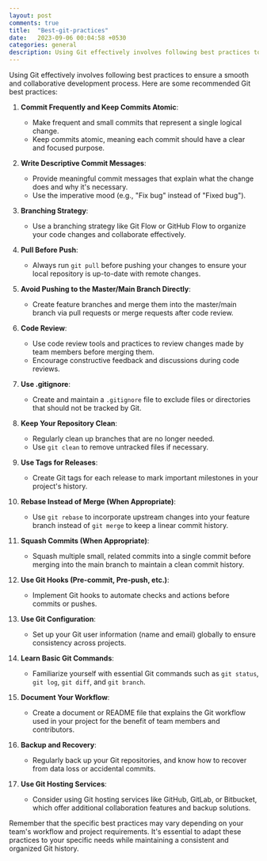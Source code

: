 ```yaml
---
layout: post
comments: true
title:  "Best-git-practices"
date:   2023-09-06 00:04:58 +0530
categories: general
description: Using Git effectively involves following best practices to ensure a smooth and collaborative development process. Here are some recommended Git best practices:
---
```



Using Git effectively involves following best practices to ensure a smooth and collaborative development process. Here are some recommended Git best practices:

1. **Commit Frequently and Keep Commits Atomic**:
   - Make frequent and small commits that represent a single logical change.
   - Keep commits atomic, meaning each commit should have a clear and focused purpose.

2. **Write Descriptive Commit Messages**:
   - Provide meaningful commit messages that explain what the change does and why it's necessary.
   - Use the imperative mood (e.g., "Fix bug" instead of "Fixed bug").

3. **Branching Strategy**:
   - Use a branching strategy like Git Flow or GitHub Flow to organize your code changes and collaborate effectively.

4. **Pull Before Push**:
   - Always run `git pull` before pushing your changes to ensure your local repository is up-to-date with remote changes.

5. **Avoid Pushing to the Master/Main Branch Directly**:
   - Create feature branches and merge them into the master/main branch via pull requests or merge requests after code review.

6. **Code Review**:
   - Use code review tools and practices to review changes made by team members before merging them.
   - Encourage constructive feedback and discussions during code reviews.

7. **Use .gitignore**:
   - Create and maintain a `.gitignore` file to exclude files or directories that should not be tracked by Git.

8. **Keep Your Repository Clean**:
   - Regularly clean up branches that are no longer needed.
   - Use `git clean` to remove untracked files if necessary.

9. **Use Tags for Releases**:
   - Create Git tags for each release to mark important milestones in your project's history.

10. **Rebase Instead of Merge (When Appropriate)**:
    - Use `git rebase` to incorporate upstream changes into your feature branch instead of `git merge` to keep a linear commit history.

11. **Squash Commits (When Appropriate)**:
    - Squash multiple small, related commits into a single commit before merging into the main branch to maintain a clean commit history.

12. **Use Git Hooks (Pre-commit, Pre-push, etc.)**:
    - Implement Git hooks to automate checks and actions before commits or pushes.

13. **Use Git Configuration**:
    - Set up your Git user information (name and email) globally to ensure consistency across projects.

14. **Learn Basic Git Commands**:
    - Familiarize yourself with essential Git commands such as `git status`, `git log`, `git diff`, and `git branch`.

15. **Document Your Workflow**:
    - Create a document or README file that explains the Git workflow used in your project for the benefit of team members and contributors.

16. **Backup and Recovery**:
    - Regularly back up your Git repositories, and know how to recover from data loss or accidental commits.

17. **Use Git Hosting Services**:
    - Consider using Git hosting services like GitHub, GitLab, or Bitbucket, which offer additional collaboration features and backup solutions.

Remember that the specific best practices may vary depending on your team's workflow and project requirements. It's essential to adapt these practices to your specific needs while maintaining a consistent and organized Git history.
